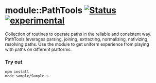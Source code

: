 # module::PathTools  [![Status](https://github.com/Wandalen/wPathTools/workflows/Publish/badge.svg)](https://github.com/Wandalen/wPathTools/actions?query=workflow%3APublish) [![experimental](https://img.shields.io/badge/stability-experimental-orange.svg)](https://github.com/emersion/stability-badges#experimental)

Collection of routines to operate paths in the reliable and consistent way. PathTools leverages parsing, joining, extracting, normalizing, nativizing, resolving paths. Use the module to get uniform experience from playing with paths on different platforms.

### Try out
```
npm install
node sample/Sample.s
```


